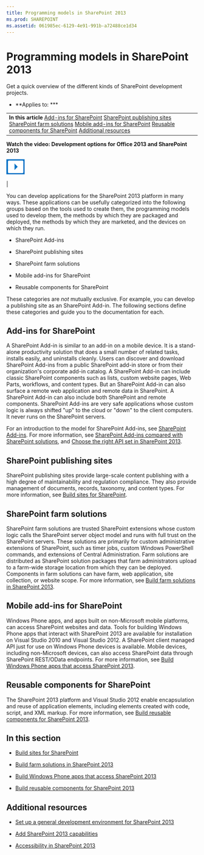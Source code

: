 ```yaml
---
title: Programming models in SharePoint 2013
ms.prod: SHAREPOINT
ms.assetid: 061985ec-6129-4e91-991b-a72488ce1d34
---
```




# Programming models in SharePoint 2013
Get a quick overview of the different kinds of SharePoint development projects.
 * **Applies to: *** 
  
    
    


|||
|:-----|:-----|
|**In this article**          [Add-ins for SharePoint](#Apps)           [SharePoint publishing sites](#ECM)           [SharePoint farm solutions](#Solutions)           [Mobile add-ins for SharePoint](#Mobile)           [Reusable components for SharePoint](#Reuse)           [Additional resources](#SP15devinSP_addlresources)|
**Watch the video: Development options for Office 2013 and SharePoint 2013**

  
    
    

  
    
    
![Videos](images/mod_icon_video.png)
  
    
    

  
    
    

  
    
    
|
   

You can develop applications for the SharePoint 2013 platform in many ways. These applications can be usefully categorized into the following groups based on the tools used to create them, the programming models used to develop them, the methods by which they are packaged and deployed, the methods by which they are marketed, and the devices on which they run.
  
    
    


- SharePoint Add-ins
    
  
- SharePoint publishing sites
    
  
- SharePoint farm solutions
    
  
- Mobile add-ins for SharePoint
    
  
- Reusable components for SharePoint
    
  
These categories are  *not*  mutually exclusive. For example, you can develop a publishing site as an SharePoint Add-in. The following sections define these categories and guide you to the documentation for each.
## Add-ins for SharePoint
<a name="Apps"> </a>

A SharePoint Add-in is similar to an add-in on a mobile device. It is a stand-alone productivity solution that does a small number of related tasks, installs easily, and uninstalls cleanly. Users can discover and download SharePoint Add-ins from a public SharePoint add-in store or from their organization's corporate add-in catalog. A SharePoint Add-in can include classic SharePoint components such as lists, custom website pages, Web Parts, workflows, and content types. But an SharePoint Add-in can also surface a remote web application and remote data in SharePoint. A SharePoint Add-in can also include both SharePoint and remote components. SharePoint Add-ins are very safe applications whose custom logic is always shifted "up" to the cloud or "down" to the client computers. It never runs on the SharePoint servers.
  
    
    
For an introduction to the model for SharePoint Add-ins, see  [SharePoint Add-ins](http://msdn.microsoft.com/library/cd1eda9e-8e54-4223-93a9-a6ea0d18df70%28Office.15%29.aspx). For more information, see  [SharePoint Add-ins compared with SharePoint solutions](sharepoint-add-ins-compared-with-sharepoint-solutions.md), and  [Choose the right API set in SharePoint 2013](choose-the-right-api-set-in-sharepoint.md).
  
    
    

## SharePoint publishing sites
<a name="ECM"> </a>

SharePoint publishing sites provide large-scale content publishing with a high degree of maintainability and regulation compliance. They also provide management of documents, records, taxonomy, and content types. For more information, see  [Build sites for SharePoint](build-sites-for-sharepoint.md).
  
    
    

## SharePoint farm solutions
<a name="Solutions"> </a>

SharePoint farm solutions are trusted SharePoint extensions whose custom logic calls the SharePoint server object model and runs with full trust on the SharePoint servers. These solutions are primarily for custom administrative extensions of SharePoint, such as timer jobs, custom Windows PowerShell commands, and extensions of Central Administration. Farm solutions are distributed as SharePoint solution packages that farm administrators upload to a farm-wide storage location from which they can be deployed. Components in farm solutions can have farm, web application, site collection, or website scope. For more information, see  [Build farm solutions in SharePoint 2013](build-farm-solutions-in-sharepoint.md).
  
    
    

## Mobile add-ins for SharePoint
<a name="Mobile"> </a>

Windows Phone apps, and apps built on non-Microsoft mobile platforms, can access SharePoint websites and data. Tools for building Windows Phone apps that interact with SharePoint 2013 are available for installation on Visual Studio 2010 and Visual Studio 2012. A SharePoint client managed API just for use on Windows Phone devices is available. Mobile devices, including non-Microsoft devices, can also access SharePoint data through SharePoint REST/OData endpoints. For more information, see  [Build Windows Phone apps that access SharePoint 2013](build-windows-phone-apps-that-access-sharepoint.md).
  
    
    

## Reusable components for SharePoint
<a name="Reuse"> </a>

The SharePoint 2013 platform and Visual Studio 2012 enable encapsulation and reuse of application elements, including elements created with code, script, and XML markup. For more information, see  [Build reusable components for SharePoint 2013](build-reusable-components-for-sharepoint.md).
  
    
    

## In this section
<a name="Reuse"> </a>


-  [Build sites for SharePoint](build-sites-for-sharepoint.md)
    
  
-  [Build farm solutions in SharePoint 2013](build-farm-solutions-in-sharepoint.md)
    
  
-  [Build Windows Phone apps that access SharePoint 2013](build-windows-phone-apps-that-access-sharepoint.md)
    
  
-  [Build reusable components for SharePoint 2013](build-reusable-components-for-sharepoint.md)
    
  

## Additional resources
<a name="SP15devinSP_addlresources"> </a>


-  [Set up a general development environment for SharePoint 2013](set-up-a-general-development-environment-for-sharepoint.md)
    
  
-  [Add SharePoint 2013 capabilities](add-sharepoint-capabilities.md)
    
  
-  [Accessibility in SharePoint 2013](accessibility-in-sharepoint.md)
    
  
